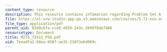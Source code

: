 ```yaml
---
content_type: resource
description: This resource contains infomation regarding Problem Set 6.
file: https://ol-ocw-studio-app-qa.s3.amazonaws.com/courses/5-72-non-equilibrium-statistical-mechanics-spring-2012/7eeadfa258ead507ae3521073ebd069c_MIT5_72S12_PS6.pdf
file_type: application/pdf
parent_uid: 03d9c6fa-cce8-d459-243c-2699f0de7480
resourcetype: Document
title: MIT5_72S12_PS6.pdf
uid: 7eeadfa2-58ea-d507-ae35-21073ebd069c
---
```

